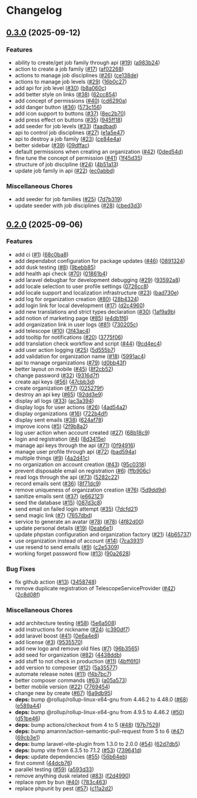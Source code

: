 # Changelog

## [0.3.0](https://github.com/get-async/async/compare/get-async/async-v0.2.0...get-async/async-v0.3.0) (2025-09-12)


### Features

* ability to create/get job family through api ([#19](https://github.com/get-async/async/issues/19)) ([a983b24](https://github.com/get-async/async/commit/a983b2402e7dabb33de6bc2d9440a52880cf35c3))
* action to create a job family ([#17](https://github.com/get-async/async/issues/17)) ([af02268](https://github.com/get-async/async/commit/af02268f25145a5bdf122d620e5e14403696dd2c))
* actions to manage job disciplines ([#26](https://github.com/get-async/async/issues/26)) ([ce138de](https://github.com/get-async/async/commit/ce138de2e0d2a718cf6f5e002b0579ae2c02269d))
* actions to manage job levels ([#29](https://github.com/get-async/async/issues/29)) ([16b0c27](https://github.com/get-async/async/commit/16b0c271dbfdd89a0448ef7461bf0a96d4d0732a))
* add api for job level ([#30](https://github.com/get-async/async/issues/30)) ([b8a060c](https://github.com/get-async/async/commit/b8a060c2b980eeda97c59bb5cb5b493879e65ae6))
* add better style on links ([#38](https://github.com/get-async/async/issues/38)) ([62cc854](https://github.com/get-async/async/commit/62cc8543bd7ecd54f011a5a35db0f18fcca00f91))
* add concept of permissions ([#40](https://github.com/get-async/async/issues/40)) ([cd6290a](https://github.com/get-async/async/commit/cd6290a58b359139332a7718c07e58f641f7a5fe))
* add danger button ([#36](https://github.com/get-async/async/issues/36)) ([573c156](https://github.com/get-async/async/commit/573c1566a40283a25832544bc325da2d70561f0c))
* add icon support to buttons ([#37](https://github.com/get-async/async/issues/37)) ([8ec2b70](https://github.com/get-async/async/commit/8ec2b700b55870210748069145aba2d729ff620d))
* add press effect on buttons ([#35](https://github.com/get-async/async/issues/35)) ([945ff18](https://github.com/get-async/async/commit/945ff182bf114ece7eeaee4ee160786927bbe9b6))
* add seeder for job levels ([#33](https://github.com/get-async/async/issues/33)) ([faadbad](https://github.com/get-async/async/commit/faadbadf13a394b66dc00ac4e2452dbc0e65ca45))
* api to control job disciplines ([#27](https://github.com/get-async/async/issues/27)) ([e1a5e47](https://github.com/get-async/async/commit/e1a5e47e8dbf8eb628337b30dfc9f34d518e609a))
* api to destroy a job family ([#23](https://github.com/get-async/async/issues/23)) ([ce84e4a](https://github.com/get-async/async/commit/ce84e4aedf3b1236b5699be86e4be98eb28b7d21))
* better sidebar ([#39](https://github.com/get-async/async/issues/39)) ([09dffac](https://github.com/get-async/async/commit/09dffacc4cc4b8825a9a58582d61f2a7a4d4291f))
* default permissions when creating an organization ([#42](https://github.com/get-async/async/issues/42)) ([0ded54d](https://github.com/get-async/async/commit/0ded54d1ae90f23d0c31fbad3ac58f58bac0d91e))
* fine tune the concept of permission ([#41](https://github.com/get-async/async/issues/41)) ([1f45d35](https://github.com/get-async/async/commit/1f45d35a71bbc01d87ca2029e4b4ec9e318e86da))
* structure of job discipline ([#24](https://github.com/get-async/async/issues/24)) ([4b51a13](https://github.com/get-async/async/commit/4b51a137db7a3bdd5b7a852de69b5d81742b0bce))
* update job family in api ([#22](https://github.com/get-async/async/issues/22)) ([ec0abbd](https://github.com/get-async/async/commit/ec0abbdca44ec35e15f4f40a13be37f35c4bbb86))


### Miscellaneous Chores

* add seeder for job families ([#25](https://github.com/get-async/async/issues/25)) ([7d7b319](https://github.com/get-async/async/commit/7d7b3191db4f32024fd1d93c4b5b35a4637bb44b))
* update seeder with job disciplines ([#28](https://github.com/get-async/async/issues/28)) ([cbed3d3](https://github.com/get-async/async/commit/cbed3d393a5c254c706a4d81f4fdae66c6d17d90))

## [0.2.0](https://github.com/get-async/async/compare/get-async/async-v0.1.0...get-async/async-v0.2.0) (2025-09-06)


### Features

* add ci ([#1](https://github.com/get-async/async/issues/1)) ([68c0ba8](https://github.com/get-async/async/commit/68c0ba808ee90cc8b1c79b0bdbc1310d7b8801de))
* add dependabot configuration for package updates ([#46](https://github.com/get-async/async/issues/46)) ([0891324](https://github.com/get-async/async/commit/0891324e4ad8ccc37d53119d660a512b49ccb244))
* add dusk testing ([#8](https://github.com/get-async/async/issues/8)) ([9bebb85](https://github.com/get-async/async/commit/9bebb853836caec06213672cb5d5eea2ce48c63e))
* add health api check ([#70](https://github.com/get-async/async/issues/70)) ([01861b4](https://github.com/get-async/async/commit/01861b4519ae1ff40e2710d2a0f5fb3c6c1801a4))
* add laravel debugbar for development debugging ([#29](https://github.com/get-async/async/issues/29)) ([93592a8](https://github.com/get-async/async/commit/93592a87427a0ba48a849bcdb60396c533fceb7b))
* add locale selection to user profile settings ([0726cc8](https://github.com/get-async/async/commit/0726cc81f4ab8f6d33847935f4a801e2cf476ada))
* add locale support and localization infrastructure ([#23](https://github.com/get-async/async/issues/23)) ([bad730e](https://github.com/get-async/async/commit/bad730effb0ac9ac8dd4d4c9182c8720fd1eafb0))
* add log for organization creation ([#80](https://github.com/get-async/async/issues/80)) ([28b4324](https://github.com/get-async/async/commit/28b432420e537f5a112df0b7511cc8159475d945))
* add login link for local development ([#17](https://github.com/get-async/async/issues/17)) ([d2c4960](https://github.com/get-async/async/commit/d2c49600b280b3ee223bdaea7ebaa8b8d38b9b96))
* add new translations and strict types declaration ([#30](https://github.com/get-async/async/issues/30)) ([1af9a9b](https://github.com/get-async/async/commit/1af9a9b0aba55edf541ceea03e30f88b773b9cc4))
* add notion of marketing page ([#85](https://github.com/get-async/async/issues/85)) ([e4db1f6](https://github.com/get-async/async/commit/e4db1f6b4438d59fb1e903dba1795212c43e8ec3))
* add organization link in user logs ([#81](https://github.com/get-async/async/issues/81)) ([730205c](https://github.com/get-async/async/commit/730205c8dc634a494e67e77cac03befdecd91689))
* add telescope ([#10](https://github.com/get-async/async/issues/10)) ([3f43ac4](https://github.com/get-async/async/commit/3f43ac407fa0c93893117a72ba0ac9356ab34ed9))
* add tooltip for notifications ([#20](https://github.com/get-async/async/issues/20)) ([3775f06](https://github.com/get-async/async/commit/3775f068000229a564ac408c515987705ea2ea3e))
* add translation check workflow and script ([#44](https://github.com/get-async/async/issues/44)) ([9cd4ec4](https://github.com/get-async/async/commit/9cd4ec43096ca482b6bfee45c4fba75150c990a9))
* add user action logging ([#25](https://github.com/get-async/async/issues/25)) ([5d555b7](https://github.com/get-async/async/commit/5d555b717b32f2d7712e0d17900cdcecb05174e3))
* add validation for organization name ([#18](https://github.com/get-async/async/issues/18)) ([5991ac4](https://github.com/get-async/async/commit/5991ac479d6479500b60c7e7bcce0a8625e860c0))
* api to manage organizations ([#79](https://github.com/get-async/async/issues/79)) ([d0bb43f](https://github.com/get-async/async/commit/d0bb43f41cb0fe9c3460beaf2ef77b30d25d223e))
* better layout on mobile ([#45](https://github.com/get-async/async/issues/45)) ([8f2cb52](https://github.com/get-async/async/commit/8f2cb527ffb839f209b411841201bb8a658050d4))
* change password ([#32](https://github.com/get-async/async/issues/32)) ([9316d7f](https://github.com/get-async/async/commit/9316d7f9034fbba83488af2ba66eebbfbf090055))
* create api keys ([#56](https://github.com/get-async/async/issues/56)) ([47cbb3d](https://github.com/get-async/async/commit/47cbb3d4ebfedf179db1bc83db5d4a9c8a304730))
* create organization ([#77](https://github.com/get-async/async/issues/77)) ([025279f](https://github.com/get-async/async/commit/025279f4df0a855e0571c2ad5a71a0ddf6388f4a))
* destroy an api key ([#65](https://github.com/get-async/async/issues/65)) ([92dd3e9](https://github.com/get-async/async/commit/92dd3e95cfb594b7c7b68a30fbc7d36eaa215b4c))
* display all logs ([#33](https://github.com/get-async/async/issues/33)) ([ac3a394](https://github.com/get-async/async/commit/ac3a394390ffe48fc98386ed98427f7096018b17))
* display logs for user actions ([#26](https://github.com/get-async/async/issues/26)) ([4ad54a2](https://github.com/get-async/async/commit/4ad54a2a5f6308082d30ee7a9c856364a7f06a1f))
* display organizations ([#16](https://github.com/get-async/async/issues/16)) ([722b4df](https://github.com/get-async/async/commit/722b4df835d04a42895fb92877b6e829f117b047))
* display sent emails ([#38](https://github.com/get-async/async/issues/38)) ([624af78](https://github.com/get-async/async/commit/624af7817d02cee4a78b951ec33e35a86c17afc0))
* improve icons ([#5](https://github.com/get-async/async/issues/5)) ([2f9b8a2](https://github.com/get-async/async/commit/2f9b8a2abb4810cfb6703b682fe6e1d98a5b8a34))
* log user action when account created ([#27](https://github.com/get-async/async/issues/27)) ([68b18c9](https://github.com/get-async/async/commit/68b18c99a14b0f134a919e066bbca0adaa7f78ca))
* login and registration ([#4](https://github.com/get-async/async/issues/4)) ([8d3415e](https://github.com/get-async/async/commit/8d3415ed0359384c9cad315e1a9a85e6a8fa1477))
* manage api keys through the api ([#71](https://github.com/get-async/async/issues/71)) ([0f94916](https://github.com/get-async/async/commit/0f94916f82d91ee9465f8e57c8548f8fa74e5164))
* manage user profile through api ([#72](https://github.com/get-async/async/issues/72)) ([bad594a](https://github.com/get-async/async/commit/bad594a459941a09ee858ffa3347380e5db68625))
* multiple things ([#9](https://github.com/get-async/async/issues/9)) ([4a2d41c](https://github.com/get-async/async/commit/4a2d41cae208f6c9340d7b78953aace22feb4376))
* no organization on account creation ([#43](https://github.com/get-async/async/issues/43)) ([95c0318](https://github.com/get-async/async/commit/95c0318affc829747714c4eadbf9c350c874aa8c))
* prevent disposable email on registration ([#6](https://github.com/get-async/async/issues/6)) ([ffb906c](https://github.com/get-async/async/commit/ffb906cd213edb86b9ee124174663da57d046c4d))
* read logs through the api ([#73](https://github.com/get-async/async/issues/73)) ([5282c22](https://github.com/get-async/async/commit/5282c227fb7b02d762ffbb029e5f9e0009d1ba28))
* record emails sent ([#36](https://github.com/get-async/async/issues/36)) ([8f71dc9](https://github.com/get-async/async/commit/8f71dc91056e3997bdacbedb8db27f3804a14de3))
* remove uniqueness of organization creation ([#76](https://github.com/get-async/async/issues/76)) ([5d9dd9d](https://github.com/get-async/async/commit/5d9dd9db2629ff85471dc215a9e2d2aeab863e2a))
* sanitize emails sent ([#37](https://github.com/get-async/async/issues/37)) ([e662121](https://github.com/get-async/async/commit/e66212116f4d84aef8bf23bbd4ca441040c58e90))
* seed the database ([#15](https://github.com/get-async/async/issues/15)) ([087d3c8](https://github.com/get-async/async/commit/087d3c89eaf69e5669f3d7e74fc8c0f136e0da69))
* send email on failed login attempt ([#35](https://github.com/get-async/async/issues/35)) ([7dcfd21](https://github.com/get-async/async/commit/7dcfd21d025feb428b90bbc06446a4d8e8fa8b59))
* send magic link ([#7](https://github.com/get-async/async/issues/7)) ([7657dbd](https://github.com/get-async/async/commit/7657dbda0ba3a3ccbf30b5062aaf78f97d2127e4))
* service to generate an avatar ([#78](https://github.com/get-async/async/issues/78)) ([#78](https://github.com/get-async/async/issues/78)) ([4f82d00](https://github.com/get-async/async/commit/4f82d00f67927dd4f13dfee0523385f71ca5fb2a))
* update personal details ([#19](https://github.com/get-async/async/issues/19)) ([0eab6e1](https://github.com/get-async/async/commit/0eab6e137b6bf4c959b0c482556c1062a38d0f04))
* update phpstan configuration and organization factory ([#21](https://github.com/get-async/async/issues/21)) ([4b65737](https://github.com/get-async/async/commit/4b65737be1a0f1ab9124311058ba9247c6d0ebcc))
* use organization instead of account ([#14](https://github.com/get-async/async/issues/14)) ([7ca3931](https://github.com/get-async/async/commit/7ca39318a2c7041cb7cd9bbed203da56e0e5d999))
* use resend to send emails ([#9](https://github.com/get-async/async/issues/9)) ([c2e5309](https://github.com/get-async/async/commit/c2e5309f1cf362a05ccf9b6c793c96dbf4258876))
* working forget password flow ([#13](https://github.com/get-async/async/issues/13)) ([90a2628](https://github.com/get-async/async/commit/90a2628797176c423f287a4a82c174d8c20bc10c))


### Bug Fixes

* fix github action ([#13](https://github.com/get-async/async/issues/13)) ([3458748](https://github.com/get-async/async/commit/345874890ef19548745450a06ad84f28a038f0e2))
* remove duplicate registration of TelescopeServiceProvider ([#42](https://github.com/get-async/async/issues/42)) ([2c8d08f](https://github.com/get-async/async/commit/2c8d08fbfa4fd51a15565becd975c1c3384ab7d9))


### Miscellaneous Chores

* add architecture testing ([#58](https://github.com/get-async/async/issues/58)) ([5e6a508](https://github.com/get-async/async/commit/5e6a508864fe875b3b2494eb1cfc25ba81b6c43e))
* add instructions for nickname ([#24](https://github.com/get-async/async/issues/24)) ([c390df7](https://github.com/get-async/async/commit/c390df731ff651fd429434e859e5fc1d47c345b5))
* add laravel boost ([#41](https://github.com/get-async/async/issues/41)) ([0e6a4e8](https://github.com/get-async/async/commit/0e6a4e8ca0f1faca231c60c9bc27e35064a156af))
* add license ([#3](https://github.com/get-async/async/issues/3)) ([9535570](https://github.com/get-async/async/commit/9535570d90dd8a76f0d7fe4ad59f3cc0e0dc5295))
* add new logo and remove old files ([#7](https://github.com/get-async/async/issues/7)) ([96b3565](https://github.com/get-async/async/commit/96b3565973431a87c3270643cb102d773fcfed97))
* add seed for organization ([#82](https://github.com/get-async/async/issues/82)) ([4438ddb](https://github.com/get-async/async/commit/4438ddbef0ca26e19c813c3ef4406ba6db4c381f))
* add stuff to not check in production ([#11](https://github.com/get-async/async/issues/11)) ([4bff6f0](https://github.com/get-async/async/commit/4bff6f0b278baac09fbfb5739244d508e03efba6))
* add version to composer ([#12](https://github.com/get-async/async/issues/12)) ([5a35577](https://github.com/get-async/async/commit/5a355775cee3b9dd0ed36e1b5461a5a64b28fde8))
* automate release notes ([#11](https://github.com/get-async/async/issues/11)) ([f4b7bc7](https://github.com/get-async/async/commit/f4b7bc7cfa223fc4a98b38762aa549a6e2598a62))
* better composer commands ([#63](https://github.com/get-async/async/issues/63)) ([a05a573](https://github.com/get-async/async/commit/a05a573d437b3bfb21334b75a37a8b2ea6fc7302))
* better mobile version ([#22](https://github.com/get-async/async/issues/22)) ([7769454](https://github.com/get-async/async/commit/7769454a07f3d64aca3f75caa4ce416333a8dfc2))
* change new by create ([#67](https://github.com/get-async/async/issues/67)) ([6a9db95](https://github.com/get-async/async/commit/6a9db954f9991697952506e26bfafb784f8a843f))
* **deps:** bump @rollup/rollup-linux-x64-gnu from 4.46.2 to 4.48.0 ([#68](https://github.com/get-async/async/issues/68)) ([e589a44](https://github.com/get-async/async/commit/e589a44a3fe205166d285d3d3b9f8fd094f6780e))
* **deps:** bump @rollup/rollup-linux-x64-gnu from 4.9.5 to 4.46.2 ([#50](https://github.com/get-async/async/issues/50)) ([d51be46](https://github.com/get-async/async/commit/d51be462cf4cc37a6600cb92ef998eec17aa2309))
* **deps:** bump actions/checkout from 4 to 5 ([#48](https://github.com/get-async/async/issues/48)) ([97b7529](https://github.com/get-async/async/commit/97b75295ea50b855f76d7b62189554a7eca1575a))
* **deps:** bump amannn/action-semantic-pull-request from 5 to 6 ([#47](https://github.com/get-async/async/issues/47)) ([69cb3e1](https://github.com/get-async/async/commit/69cb3e1576dae0be8e9970cc65c9dcf45e114c68))
* **deps:** bump laravel-vite-plugin from 1.3.0 to 2.0.0 ([#54](https://github.com/get-async/async/issues/54)) ([62d7db5](https://github.com/get-async/async/commit/62d7db594a1ec5f1badf1741f214bc71a120b07e))
* **deps:** bump vite from 6.3.5 to 7.1.2 ([#53](https://github.com/get-async/async/issues/53)) ([739641d](https://github.com/get-async/async/commit/739641d0dcf7d808f9d0a9448307204931fb9321))
* **deps:** update dependencies ([#55](https://github.com/get-async/async/issues/55)) ([56b64eb](https://github.com/get-async/async/commit/56b64ebc92e9c8434a846f87abc0a0ff978c80ae))
* first commit ([44dcb76](https://github.com/get-async/async/commit/44dcb761a0fd8cf457a812a2ad3457b07ed82704))
* parallel testing ([#59](https://github.com/get-async/async/issues/59)) ([a593d33](https://github.com/get-async/async/commit/a593d3351f3baee84ab8e98f9e309d654a882531))
* remove anything dusk related ([#83](https://github.com/get-async/async/issues/83)) ([f2d4990](https://github.com/get-async/async/commit/f2d49901a2f55fc3afabebb935ffddfdd5670861))
* replace npm by bun ([#40](https://github.com/get-async/async/issues/40)) ([783c463](https://github.com/get-async/async/commit/783c4635c02ad88783d695bd1944ebc928bb7888))
* replace phpunit by pest ([#57](https://github.com/get-async/async/issues/57)) ([c11a2d2](https://github.com/get-async/async/commit/c11a2d2e5bc93ebad9ee878f4d99bf2cddad1ffe))
